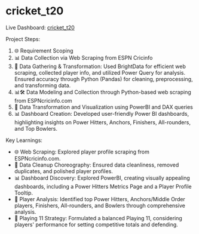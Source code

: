 # cricket_t20  
Live Dashboard: [cricket_t20](https://www.novypro.com/project/cricket-t20-world-cup-)  

Project Steps:  
1. 🌐 Requirement Scoping  
2. 📊 Data Collection via Web Scraping from ESPN Cricinfo  
3. 🔄 Data Gathering & Transformation: Used BrightData for efficient web scraping, collected player info, and utilized Power Query for analysis. Ensured accuracy through Python (Pandas) for cleaning, preprocessing, and transforming data.  
4. 📊🛠️ Data Modeling and Collection through Python-based web scraping from ESPNcricinfo.com  
5. 🔄 Data Transformation and Visualization using PowerBI and DAX queries  
6. 📊 Dashboard Creation: Developed user-friendly Power BI dashboards, highlighting insights on Power Hitters, Anchors, Finishers, All-rounders, and Top Bowlers.  

Key Learnings:  
- 🌐 Web Scraping: Explored player profile scraping from ESPNcricinfo.com.  
- 🧹 Data Cleanup Choreography: Ensured data cleanliness, removed duplicates, and polished player profiles.  
- 📊 Dashboard Discovery: Explored PowerBI, creating visually appealing dashboards, including a Power Hitters Metrics Page and a Player Profile Tooltip.  
- 🎯 Player Analysis: Identified top Power Hitters, Anchors/Middle Order players, Finishers, All-rounders, and Bowlers through comprehensive analysis.  
- 🏏 Playing 11 Strategy: Formulated a balanced Playing 11, considering players' performance for setting competitive totals and defending.  

